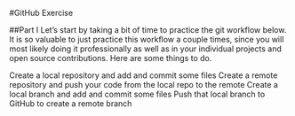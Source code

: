 #GitHub Exercise

##Part I
Let’s start by taking a bit of time to practice the git workflow below. It is so valuable to just practice this workflow a couple times, since you will most likely doing it professionally as well as in your individual projects and open source contributions. Here are some things to do.

Create a local repository and add and commit some files
Create a remote repository and push your code from the local repo to the remote
Create a local branch and add and commit some files
Push that local branch to GitHub to create a remote branch
